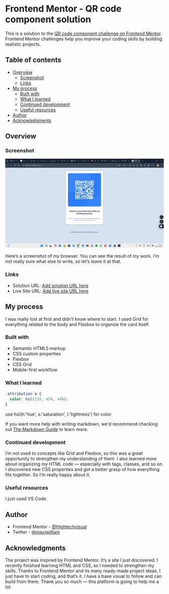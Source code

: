 # Frontend Mentor - QR code component solution

This is a solution to the [QR code component challenge on Frontend Mentor](https://www.frontendmentor.io/challenges/qr-code-component-iux_sIO_H). Frontend Mentor challenges help you improve your coding skills by building realistic projects.

## Table of contents

- [Overview](#overview)
  - [Screenshot](#screenshot)
  - [Links](#links)
- [My process](#my-process)
  - [Built with](#built-with)
  - [What I learned](#what-i-learned)
  - [Continued development](#continued-development)
  - [Useful resources](#useful-resources)
- [Author](#author)
- [Acknowledgments](#acknowledgments)

## Overview

### Screenshot

![](./design/screenshot.png)

Here’s a screenshot of my browser. You can see the result of my work.
I’m not really sure what else to write, so let’s leave it at that.

### Links

- Solution URL: [Add solution URL here](https://your-solution-url.com)
- Live Site URL: [Add live site URL here](https://your-live-site-url.com)

## My process

I was really lost at first and didn’t know where to start. I used Grid for everything related to the body and Flexbox to organize the card itself.

### Built with

- Semantic HTML5 markup
- CSS custom properties
- Flexbox
- CSS Grid
- Mobile-first workflow

### What I learned

```css
.attribution a {
  color: hsl(228, 45%, 44%);
}
```

use hsl(h:'hue', s:'saturation', l:'lightness') for color.

If you want more help with writing markdown, we'd recommend checking out [The Markdown Guide](https://www.markdownguide.org/) to learn more.

### Continued development

I’m not used to concepts like Grid and Flexbox, so this was a great opportunity to strengthen my understanding of them. I also learned more about organizing my HTML code — especially with tags, classes, and so on. I discovered new CSS properties and got a better grasp of how everything fits together. So I’m really happy about it.

### Useful resources

I just used VS Code.

## Author

<!-- - Website - [Add your name here](https://www.your-site.com) -->

- Frontend Mentor - [@Hightechvisual](https://www.frontendmentor.io/profile/Hightechvisual)
- Twitter - [@mayiwilliam](https://x.com/mayiwilliam?t=Gg_xHm-Ms27YJzwSY646Pg&s=09)

## Acknowledgments

The project was inspired by Frontend Mentor. It’s a site I just discovered. I recently finished learning HTML and CSS, so I needed to strengthen my skills. Thanks to Frontend Mentor and its many ready-made project ideas, I just have to start coding, and that’s it. I have a base visual to follow and can build from there. Thank you so much — this platform is going to help me a lot.
